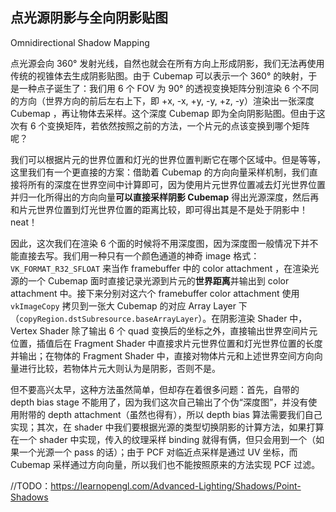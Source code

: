 ## 点光源阴影与全向阴影贴图

Omnidirectional Shadow Mapping

点光源会向 360° 发射光线，自然也就会在所有方向上形成阴影，我们无法再使用传统的视锥体去生成阴影贴图。由于 Cubemap 可以表示一个 360° 的映射，于是一种点子诞生了：我们用 6 个 FOV 为 90° 的透视变换矩阵分别渲染 6 个不同的方向（世界方向的前后左右上下，即 +x, -x, +y, -y, +z, -y）渲染出一张深度 Cubemap ，再让物体去采样。这个深度 Cubemap 即为全向阴影贴图。但由于这次有 6 个变换矩阵，若依然按照之前的方法，一个片元的点该变换到哪个矩阵呢？

我们可以根据片元的世界位置和灯光的世界位置判断它在哪个区域中。但是等等，这里我们有一个更直接的方案：借助着 Cubemap 的方向向量采样机制，我们直接将所有的深度在世界空间中计算即可，因为使用片元世界位置减去灯光世界位置并归一化所得出的方向向量**可以直接采样阴影 Cubemap** 得出光源深度，然后再和片元世界位置到灯光世界位置的距离比较，即可得出其是不是处于阴影中！neat！

因此，这次我们在渲染 6 个面的时候将不用深度图，因为深度图一般情况下并不能直接去写。我们用一种只有一个颜色通道的神奇 image 格式：`VK_FORMAT_R32_SFLOAT` 来当作 framebuffer 中的 color attachment ，在渲染光源的一个 Cubemap 面时直接记录光源到片元的**世界距离**并输出到 color attachment 中。接下来分别对这六个 framebuffer color attachment 使用 `vkImageCopy` 拷贝到一张大 Cubemap 的对应 Array Layer 下（`copyRegion.dstSubresource.baseArrayLayer`）。在阴影渲染 Shader 中，Vertex Shader 除了输出 6 个 quad 变换后的坐标之外，直接输出世界空间片元位置，插值后在 Fragment Shader 中直接求片元世界位置和灯光世界位置的长度并输出；在物体的 Fragment Shader 中，直接对物体片元和上述世界空间方向向量进行比较，若物体片元大则认为是阴影，否则不是。

但不要高兴太早，这种方法虽然简单，但却存在着很多问题：首先，自带的 depth bias stage 不能用了，因为我们这次自己输出了个伪“深度图”，并没有使用附带的 depth attachment（虽然也得有），所以 depth bias 算法需要我们自己实现；其次，在 shader 中我们要根据光源的类型切换阴影的计算方法，如果打算在一个 shader 中实现，传入的纹理采样 binding 就得有俩，但只会用到一个（如果一个光源一个 pass 的话）；由于 PCF 对临近点采样是通过 UV 坐标，而 Cubemap 采样通过方向向量，所以我们也不能按照原来的方法实现 PCF 过滤。

//TODO：https://learnopengl.com/Advanced-Lighting/Shadows/Point-Shadows

